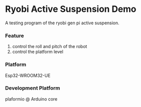 # Ryobi Active Suspension Demo

A testing program of the ryobi gen pi active suspension. 

### Feature
1. control the roll and pitch of the robot
2. control the platform level

### Platform
Esp32-WROOM32-UE

### Development Platform
plaformio @ Arduino core
